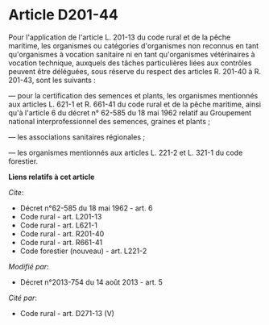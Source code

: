 # Article D201-44

Pour l'application de l'article L. 201-13 du code rural et de la pêche maritime, les organismes ou catégories d'organismes
non reconnus en tant qu'organismes à vocation sanitaire ni en tant qu'organismes vétérinaires à vocation technique, auxquels
des tâches particulières liées aux contrôles peuvent être déléguées, sous réserve du respect des articles R. 201-40 à R.
201-43, sont les suivants : 

― pour la certification des semences et plants, les organismes mentionnés aux articles L. 621-1 et R. 661-41 du code rural et
de la pêche maritime, ainsi qu'à l'article 6 du décret n° 62-585 du 18 mai 1962 relatif au Groupement national
interprofessionnel des semences, graines et plants ; 

― les associations sanitaires régionales ; 

― les organismes mentionnés aux articles L. 221-2 et L. 321-1 du code forestier.

**Liens relatifs à cet article**

_Cite_:

  - Décret n°62-585 du 18 mai 1962 - art. 6
  - Code rural - art. L201-13
  - Code rural - art. L621-1
  - Code rural - art. R201-40
  - Code rural - art. R661-41
  - Code forestier (nouveau) - art. L221-2

_Modifié par_:

  - Décret n°2013-754 du 14 août 2013 - art. 5

_Cité par_:

  - Code rural - art. D271-13 (V)
